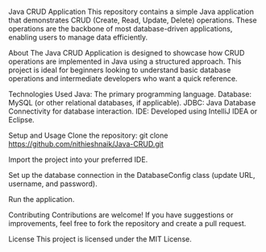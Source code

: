 Java CRUD Application
This repository contains a simple Java application that demonstrates CRUD (Create, Read, Update, Delete) operations. These operations are the backbone of most database-driven applications, enabling users to manage data efficiently.

About
The Java CRUD Application is designed to showcase how CRUD operations are implemented in Java using a structured approach. This project is ideal for beginners looking to understand basic database operations and intermediate developers who want a quick reference.

Technologies Used
Java: The primary programming language.
Database: MySQL (or other relational databases, if applicable).
JDBC: Java Database Connectivity for database interaction.
IDE: Developed using IntelliJ IDEA or Eclipse.

Setup and Usage
Clone the repository:
git clone https://github.com/nithieshnaik/Java-CRUD.git

Import the project into your preferred IDE.

Set up the database connection in the DatabaseConfig class (update URL, username, and password).

Run the application.

Contributing
Contributions are welcome! If you have suggestions or improvements, feel free to fork the repository and create a pull request.

License
This project is licensed under the MIT License.


